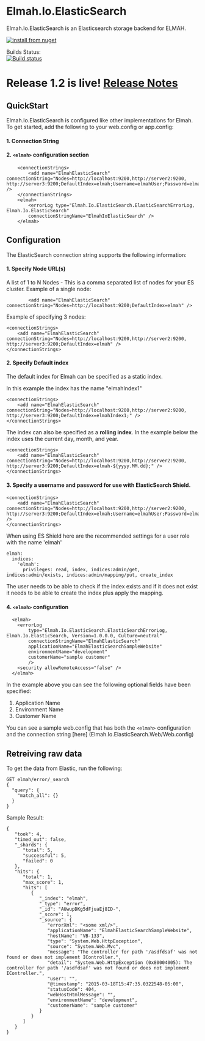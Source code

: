 # Elmah.Io.ElasticSearch
Elmah.Io.ElasticSearch is an Elasticsearch storage backend for ELMAH.

[![install from nuget](http://img.shields.io/nuget/v/Elmah.ElasticSearch.svg?style=flat-square)](https://www.nuget.org/packages/Elmah.ElasticSearch)

Builds Status:    
[![Build status](https://ci.appveyor.com/api/projects/status/4ucrj0qbgtg72hj0?svg=true)](https://ci.appveyor.com/project/jayhilden/elmah-io-elasticsearch)

# Release 1.2 is live! [Release Notes](https://github.com/elmahio/Elmah.Io.ElasticSearch/wiki/1.2-Release-Notes)


## QuickStart
Elmah.Io.ElasticSearch is configured like other implementations for Elmah. To get started, add the following to your web.config or app.config:

#### 1. Connection String
#### 2. `<elmah>` configuration section
```
    <connectionStrings>
        <add name="ElmahElasticSearch" connectionString="Nodes=http://localhost:9200,http://server2:9200, http://server3:9200;DefaultIndex=elmah;Username=elmahUser;Password=elmahPass" />
    </connectionStrings>
    <elmah>
        <errorLog type="Elmah.Io.ElasticSearch.ElasticSearchErrorLog, Elmah.Io.ElasticSearch"
        connectionStringName="ElmahIoElasticSearch" />
    </elmah>
```

## Configuration
The ElasticSearch connection string supports the following information:

#### 1. Specify Node URL(s)
A list of 1 to N Nodes - This is a comma separated list of nodes for your ES cluster.
Example of a single node:
```
        <add name="ElmahElasticSearch" connectionString="Nodes=http://localhost:9200;DefaultIndex=elmah" />
```
Example of specifying 3 nodes:
```
<connectionStrings>
    <add name="ElmahElasticSearch" connectionString="Nodes=http://localhost:9200,http://server2:9200, http://server3:9200;DefaultIndex=elmah" />
</connectionStrings>
```

#### 2. Specify Default index
The default index for Elmah can be specified as a static index.

In this example the index has the name "elmahIndex1"
```
<connectionStrings>
    <add name="ElmahElasticSearch" connectionString="Nodes=http://localhost:9200,http://server2:9200, http://server3:9200;DefaultIndex=elmahIndex1;" />
</connectionStrings>
```

The index can also be specified as a **rolling index**.  In the example below the index uses the current day, month, and year.
```
<connectionStrings>
    <add name="ElmahElasticSearch" connectionString="Nodes=http://localhost:9200,http://server2:9200, http://server3:9200;DefaultIndex=elmah-${yyyy.MM.dd};" />
</connectionStrings>
```

#### 3. Specify a username and password for use with ElasticSearch Shield.
```
<connectionStrings>
    <add name="ElmahElasticSearch" connectionString="Nodes=http://localhost:9200,http://server2:9200, http://server3:9200;DefaultIndex=elmah;Username=elmahUser;Password=elmahPass" />
</connectionStrings>
```

When using ES Shield here are the recommended settings for a user role with the name 'elmah'
```
elmah:
  indices:
    'elmah':
      privileges: read, index, indices:admin/get, indices:admin/exists, indices:admin/mapping/put, create_index
```
The user needs to be able to check if the index exists and if it does not exist it needs to be able to create the index plus apply the mapping.

#### 4. `<elmah>` configuration
```
  <elmah>
    <errorLog
        type="Elmah.Io.ElasticSearch.ElasticSearchErrorLog, Elmah.Io.ElasticSearch, Version=1.0.0.0, Culture=neutral"
        connectionStringName="ElmahElasticSearch"
        applicationName="ElmahElasticSearchSampleWebsite"
        environmentName="development"
        customerName="sample customer"
        />
    <security allowRemoteAccess="false" />
  </elmah>
```

In the example above you can see the following optional fields have been specified:

1. Application Name
2. Environment Name
3. Customer Name

You can see a sample web.config that has both the `<elmah>` configuration and the connection string [here] (Elmah.Io.ElasticSearch.Web/Web.config)



## Retreiving raw data
To get the data from Elastic, run the following:
```
GET elmah/error/_search
{
  "query": {
    "match_all": {}
  }
}
```

Sample Result:
```
{
   "took": 4,
   "timed_out": false,
   "_shards": {
      "total": 5,
      "successful": 5,
      "failed": 0
   },
   "hits": {
      "total": 1,
      "max_score": 1,
      "hits": [
         {
            "_index": "elmah",
            "_type": "error",
            "_id": "AUwupDKg5dFjuaEj8ID-",
            "_score": 1,
            "_source": {
               "errorXml": "<some xml/>",
               "applicationName": "ElmahElasticSearchSampleWebsite",
               "hostName": "VB-133",
               "type": "System.Web.HttpException",
               "source": "System.Web.Mvc",
               "message": "The controller for path '/asdfdsaf' was not found or does not implement IController.",
               "detail": "System.Web.HttpException (0x80004005): The controller for path '/asdfdsaf' was not found or does not implement IController.",
               "user": "",
               "@timestamp": "2015-03-18T15:47:35.0322548-05:00",
               "statusCode": 404,
               "webHostHtmlMessage": "",
               "environmentName": "development",
               "customerName": "sample customer"
            }
         }
      ]
   }
}
```

